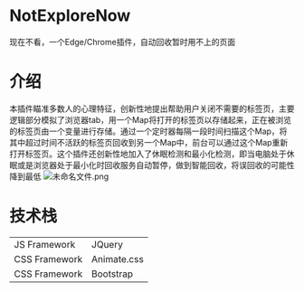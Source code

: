 # NotExploreNow
现在不看，一个Edge/Chrome插件，自动回收暂时用不上的页面
# 介绍
本插件瞄准多数人的心理特征，创新性地提出帮助用户关闭不需要的标签页，主要逻辑部分模拟了浏览器tab，用一个Map将打开的标签页以存储起来，正在被浏览的标签页由一个变量进行存储。通过一个定时器每隔一段时间扫描这个Map，将其中超过时间不活跃的标签页回收到另一个Map中，前台可以通过这个Map重新打开标签页。这个插件还创新性地加入了休眠检测和最小化检测，即当电脑处于休眠或是浏览器处于最小化时回收服务自动暂停，做到智能回收，将误回收的可能性降到最低
![未命名文件.png](https://res.shirakawatyu.top/a8a90b5ccf7d4577b8b162ee931ecbfd.png)
# 技术栈
<table border="0">
<tr>
<td>JS Framework</td>
<td>JQuery</td>
</tr>
<tr>
<td>CSS Framework</td>
<td>Animate.css</td>
</tr>
 <tr>
<td>CSS Framework</td>
<td>Bootstrap</td>
</tr>
</table>
